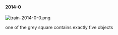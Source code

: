 #### 2014-0
![train-2014-0-0.png](https://github.com/lil-lab/nlvr/raw/master/nlvr/train/images/70/train-2014-0-0.png "train-2014-0-0.png")

one of the grey square contains exactly five objects